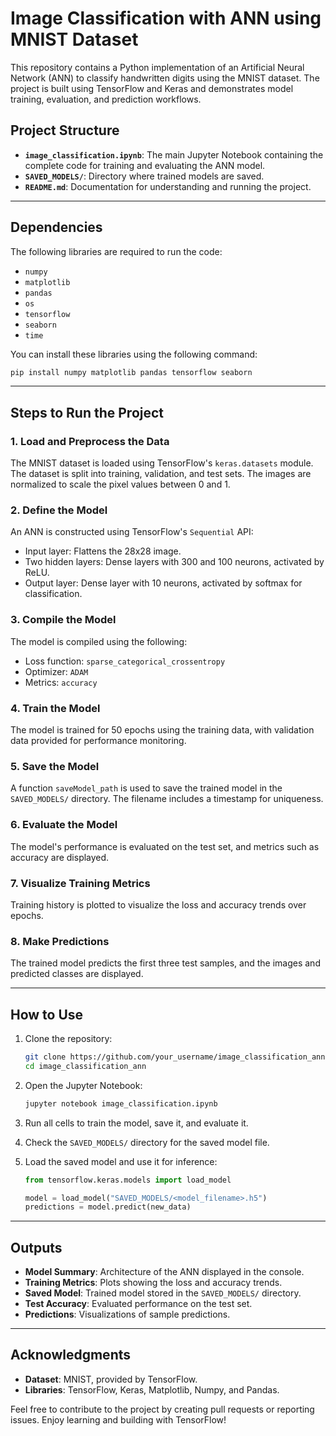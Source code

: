 # Image Classification with ANN using MNIST Dataset

This repository contains a Python implementation of an Artificial Neural Network (ANN) to classify handwritten digits using the MNIST dataset. The project is built using TensorFlow and Keras and demonstrates model training, evaluation, and prediction workflows.

## Project Structure

- **`image_classification.ipynb`**: The main Jupyter Notebook containing the complete code for training and evaluating the ANN model.
- **`SAVED_MODELS/`**: Directory where trained models are saved.
- **`README.md`**: Documentation for understanding and running the project.

---

## Dependencies

The following libraries are required to run the code:

- `numpy`
- `matplotlib`
- `pandas`
- `os`
- `tensorflow`
- `seaborn`
- `time`

You can install these libraries using the following command:

```bash
pip install numpy matplotlib pandas tensorflow seaborn
```

---

## Steps to Run the Project

### 1. Load and Preprocess the Data

The MNIST dataset is loaded using TensorFlow's `keras.datasets` module. The dataset is split into training, validation, and test sets. The images are normalized to scale the pixel values between 0 and 1.

### 2. Define the Model

An ANN is constructed using TensorFlow's `Sequential` API:
- Input layer: Flattens the 28x28 image.
- Two hidden layers: Dense layers with 300 and 100 neurons, activated by ReLU.
- Output layer: Dense layer with 10 neurons, activated by softmax for classification.

### 3. Compile the Model

The model is compiled using the following:
- Loss function: `sparse_categorical_crossentropy`
- Optimizer: `ADAM`
- Metrics: `accuracy`

### 4. Train the Model

The model is trained for 50 epochs using the training data, with validation data provided for performance monitoring.

### 5. Save the Model

A function `saveModel_path` is used to save the trained model in the `SAVED_MODELS/` directory. The filename includes a timestamp for uniqueness.

### 6. Evaluate the Model

The model's performance is evaluated on the test set, and metrics such as accuracy are displayed.

### 7. Visualize Training Metrics

Training history is plotted to visualize the loss and accuracy trends over epochs.

### 8. Make Predictions

The trained model predicts the first three test samples, and the images and predicted classes are displayed.

---

## How to Use

1. Clone the repository:
   ```bash
   git clone https://github.com/your_username/image_classification_ann.git
   cd image_classification_ann
   ```

2. Open the Jupyter Notebook:
   ```bash
   jupyter notebook image_classification.ipynb
   ```

3. Run all cells to train the model, save it, and evaluate it.

4. Check the `SAVED_MODELS/` directory for the saved model file.

5. Load the saved model and use it for inference:
   ```python
   from tensorflow.keras.models import load_model

   model = load_model("SAVED_MODELS/<model_filename>.h5")
   predictions = model.predict(new_data)
   ```

---

## Outputs

- **Model Summary**: Architecture of the ANN displayed in the console.
- **Training Metrics**: Plots showing the loss and accuracy trends.
- **Saved Model**: Trained model stored in the `SAVED_MODELS/` directory.
- **Test Accuracy**: Evaluated performance on the test set.
- **Predictions**: Visualizations of sample predictions.

---


## Acknowledgments

- **Dataset**: MNIST, provided by TensorFlow.
- **Libraries**: TensorFlow, Keras, Matplotlib, Numpy, and Pandas.

Feel free to contribute to the project by creating pull requests or reporting issues. Enjoy learning and building with TensorFlow!

